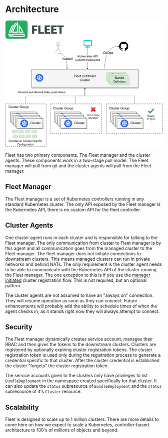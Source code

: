 # Architecture

![](./arch.png)

Fleet has two primary components.  The Fleet manager and the cluster agents.  These
components work in a two-stage pull model.  The Fleet manager will pull from git and the
cluster agents will pull from the Fleet manager.

## Fleet Manager

The Fleet manager is a set of Kubernetes controllers running in any standard Kubernetes
cluster.  The only API exposed by the Fleet manager is the Kubernetes API, there is no
custom API for the fleet controller.

## Cluster Agents

One cluster agent runs in each cluster and is responsible for talking to the Fleet manager.
The only communication from cluster to Fleet manager is by this agent and all communication
goes from the managed cluster to the Fleet manager. The fleet manager does not initiate
connections to downstream clusters. This means managed clusters can run in private networks and behind
NATs. The only requirement is the cluster agent needs to be able to communicate with the
Kubernetes API of the cluster running the Fleet manager. The one exception to this is if you use
the [manager initiated](./manager-initiated.md) cluster registration flow.  This is not required, but
an optional pattern.

The cluster agents are not assumed to have an "always on" connection.  They will resume operation as
soon as they can connect. Future enhancements will probably add the ability to schedule times of when
the agent checks in, as it stands right now they will always attempt to connect.

## Security

The Fleet manager dynamically creates service account, manages their RBAC and then gives the
tokens to the downstream clusters. Clusters are registered by optionally expiring cluster registration tokens.
The cluster registration token is used only during the registration process to generate a credential specific
to that cluster. After the cluster credential is established the cluster "forgets" the cluster registration
 token.

The service accounts given to the clusters only have privileges to list `BundleDeployment` in the namespace created
specifically for that cluster.  It can also update the `status` subresource of `BundleDeployment` and the `status`
subresource of it's `Cluster` resource.

## Scalability

Fleet is designed to scale up to 1 million clusters. There are more details to come here on how we expect to scale
a Kubernetes, controller-based architecture to 100's of millions of objects and beyond.
